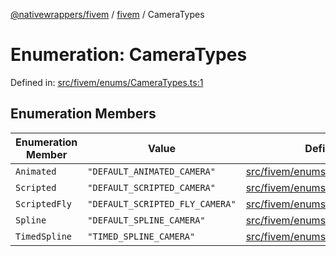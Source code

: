 [@nativewrappers/fivem](../../README.md) / [fivem](../README.md) / CameraTypes

# Enumeration: CameraTypes

Defined in: [src/fivem/enums/CameraTypes.ts:1](https://github.com/nativewrappers/fivem/blob/b9a4f02a0f902a29cccc3c350b3c8379abeb4a1b/src/fivem/enums/CameraTypes.ts#L1)

## Enumeration Members

| Enumeration Member | Value | Defined in |
| ------ | ------ | ------ |
| <a id="animated"></a> `Animated` | `"DEFAULT_ANIMATED_CAMERA"` | [src/fivem/enums/CameraTypes.ts:3](https://github.com/nativewrappers/fivem/blob/b9a4f02a0f902a29cccc3c350b3c8379abeb4a1b/src/fivem/enums/CameraTypes.ts#L3) |
| <a id="scripted"></a> `Scripted` | `"DEFAULT_SCRIPTED_CAMERA"` | [src/fivem/enums/CameraTypes.ts:2](https://github.com/nativewrappers/fivem/blob/b9a4f02a0f902a29cccc3c350b3c8379abeb4a1b/src/fivem/enums/CameraTypes.ts#L2) |
| <a id="scriptedfly"></a> `ScriptedFly` | `"DEFAULT_SCRIPTED_FLY_CAMERA"` | [src/fivem/enums/CameraTypes.ts:5](https://github.com/nativewrappers/fivem/blob/b9a4f02a0f902a29cccc3c350b3c8379abeb4a1b/src/fivem/enums/CameraTypes.ts#L5) |
| <a id="spline"></a> `Spline` | `"DEFAULT_SPLINE_CAMERA"` | [src/fivem/enums/CameraTypes.ts:4](https://github.com/nativewrappers/fivem/blob/b9a4f02a0f902a29cccc3c350b3c8379abeb4a1b/src/fivem/enums/CameraTypes.ts#L4) |
| <a id="timedspline"></a> `TimedSpline` | `"TIMED_SPLINE_CAMERA"` | [src/fivem/enums/CameraTypes.ts:6](https://github.com/nativewrappers/fivem/blob/b9a4f02a0f902a29cccc3c350b3c8379abeb4a1b/src/fivem/enums/CameraTypes.ts#L6) |
